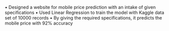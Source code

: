 • Designed a website for mobile price prediction with an intake of given specifications
• Used Linear Regression to train the model with Kaggle data set of 10000 records
• By giving the required specifications, it predicts the mobile price with 92% accuracy
